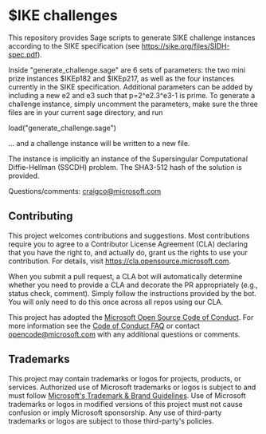 # $IKE challenges

This repository provides Sage scripts to generate SIKE challenge instances according to the SIKE specification (see https://sike.org/files/SIDH-spec.pdf). 

Inside "generate_challenge.sage" are 6 sets of parameters: the two mini prize instances $IKEp182 and $IKEp217, as well as the four instances currently in the SIKE specification. Additional parameters can be added by including a new e2 and e3 such that p=2^e2.3^e3-1 is prime. To generate a challenge instance, simply uncomment the parameters, make sure the three files are in your current sage directory, and run

load("generate_challenge.sage")

... and a challenge instance will be written to a new file. 

The instance is implicitly an instance of the Supersingular Computational Diffie-Hellman (SSCDH) problem. The SHA3-512 hash of the solution is provided. 

Questions/comments: craigco@microsoft.com


## Contributing

This project welcomes contributions and suggestions.  Most contributions require you to agree to a
Contributor License Agreement (CLA) declaring that you have the right to, and actually do, grant us
the rights to use your contribution. For details, visit https://cla.opensource.microsoft.com.

When you submit a pull request, a CLA bot will automatically determine whether you need to provide
a CLA and decorate the PR appropriately (e.g., status check, comment). Simply follow the instructions
provided by the bot. You will only need to do this once across all repos using our CLA.

This project has adopted the [Microsoft Open Source Code of Conduct](https://opensource.microsoft.com/codeofconduct/).
For more information see the [Code of Conduct FAQ](https://opensource.microsoft.com/codeofconduct/faq/) or
contact [opencode@microsoft.com](mailto:opencode@microsoft.com) with any additional questions or comments.

## Trademarks

This project may contain trademarks or logos for projects, products, or services. Authorized use of Microsoft 
trademarks or logos is subject to and must follow 
[Microsoft's Trademark & Brand Guidelines](https://www.microsoft.com/en-us/legal/intellectualproperty/trademarks/usage/general).
Use of Microsoft trademarks or logos in modified versions of this project must not cause confusion or imply Microsoft sponsorship.
Any use of third-party trademarks or logos are subject to those third-party's policies.
